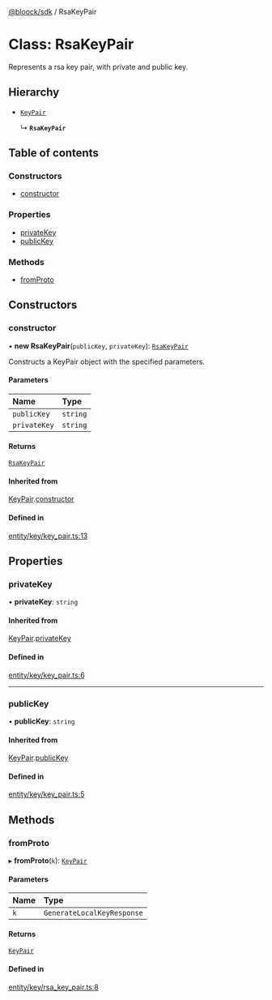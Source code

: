 [@bloock/sdk](../index.md) / RsaKeyPair

# Class: RsaKeyPair

Represents a rsa key pair, with private and public key.

## Hierarchy

- [`KeyPair`](KeyPair.md)

  ↳ **`RsaKeyPair`**

## Table of contents

### Constructors

- [constructor](RsaKeyPair.md#constructor)

### Properties

- [privateKey](RsaKeyPair.md#privatekey)
- [publicKey](RsaKeyPair.md#publickey)

### Methods

- [fromProto](RsaKeyPair.md#fromproto)

## Constructors

### constructor

• **new RsaKeyPair**(`publicKey`, `privateKey`): [`RsaKeyPair`](RsaKeyPair.md)

Constructs a KeyPair object with the specified parameters.

#### Parameters

| Name | Type |
| :------ | :------ |
| `publicKey` | `string` |
| `privateKey` | `string` |

#### Returns

[`RsaKeyPair`](RsaKeyPair.md)

#### Inherited from

[KeyPair](KeyPair.md).[constructor](KeyPair.md#constructor)

#### Defined in

[entity/key/key_pair.ts:13](https://github.com/bloock/bloock-sdk/blob/cf3411f/languages/js/src/entity/key/key_pair.ts#L13)

## Properties

### privateKey

• **privateKey**: `string`

#### Inherited from

[KeyPair](KeyPair.md).[privateKey](KeyPair.md#privatekey)

#### Defined in

[entity/key/key_pair.ts:6](https://github.com/bloock/bloock-sdk/blob/cf3411f/languages/js/src/entity/key/key_pair.ts#L6)

___

### publicKey

• **publicKey**: `string`

#### Inherited from

[KeyPair](KeyPair.md).[publicKey](KeyPair.md#publickey)

#### Defined in

[entity/key/key_pair.ts:5](https://github.com/bloock/bloock-sdk/blob/cf3411f/languages/js/src/entity/key/key_pair.ts#L5)

## Methods

### fromProto

▸ **fromProto**(`k`): [`KeyPair`](KeyPair.md)

#### Parameters

| Name | Type |
| :------ | :------ |
| `k` | `GenerateLocalKeyResponse` |

#### Returns

[`KeyPair`](KeyPair.md)

#### Defined in

[entity/key/rsa_key_pair.ts:8](https://github.com/bloock/bloock-sdk/blob/cf3411f/languages/js/src/entity/key/rsa_key_pair.ts#L8)
